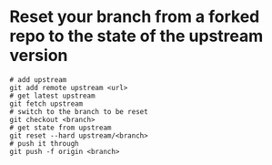 # Reset your branch from a forked repo to the state of the upstream version

```
# add upstream
git add remote upstream <url>
# get latest upstream
git fetch upstream
# switch to the branch to be reset
git checkout <branch>
# get state from upstream
git reset --hard upstream/<branch>
# push it through
git push -f origin <branch>
```